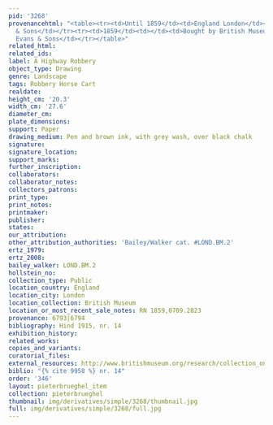 ```yaml
---
pid: '3268'
provenancehtml: "<table><tr><td>Until 1859</td><td>England London</td><td>A. E. Evans
  & Sons</td></tr><tr><td>1859</td><td></td><td>Bought by British Museum from A.E.
  Evans & Sons</td></tr></table>"
related_html:
related_ids:
label: A Highway Robbery
object_type: Drawing
genre: Landscape
tags: Robbery Horse Cart
realdate:
height_cm: '20.3'
width_cm: '27.6'
diameter_cm:
plate_dimensions:
support: Paper
drawing_medium: Pen and brown ink, with grey wash, over black chalk
signature:
signature_location:
support_marks:
further_inscription:
collaborators:
collaborator_notes:
collectors_patrons:
print_type:
print_notes:
printmaker:
publisher:
states:
our_attribution:
other_attribution_authorities: 'Bailey/Walker cat. #LOND.BM.2'
ertz_1979:
ertz_2008:
bailey_walker: LOND.BM.2
hollstein_no:
collection_type: Public
location_country: England
location_city: London
location_collection: British Museum
location_or_most_recent_sale_notes: RN 1859,0709.2823
provenance: 6793|6794
bibliography: Hind 1915, nr. 14
exhibition_history:
related_works:
copies_and_variants:
curatorial_files:
external_resources: http://www.britishmuseum.org/research/collection_online/collection_object_details.aspx?objectId=712302&partId=1&searchText=1859%2C0709.2823&page=1
biblio: "{% cite 9958 %} nr. 14"
order: '346'
layout: pieterbrueghel_item
collection: pieterbrueghel
thumbnail: img/derivatives/simple/3268/thumbnail.jpg
full: img/derivatives/simple/3268/full.jpg
---
```

